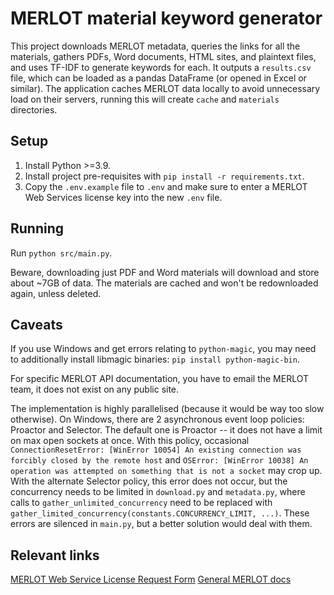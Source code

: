 # MERLOT material keyword generator

This project downloads MERLOT metadata, queries the links for all the materials, gathers PDFs, Word documents, HTML sites, and plaintext files, and uses TF-IDF to generate keywords for each. It outputs a `results.csv` file, which can be loaded as a pandas DataFrame (or opened in Excel or similar).
The application caches MERLOT data locally to avoid unnecessary load on their servers, running this will create `cache` and `materials` directories.

## Setup

1. Install Python >=3.9.
2. Install project pre-requisites with `pip install -r requirements.txt`.
3. Copy the `.env.example` file to `.env` and make sure to enter a MERLOT Web Services license key into the new `.env` file.

## Running

Run `python src/main.py`.

Beware, downloading just PDF and Word materials will download and store about ~7GB of data. The materials are cached and won't be redownloaded again, unless deleted.

## Caveats

If you use Windows and get errors relating to `python-magic`, you may need to additionally install libmagic binaries: `pip install python-magic-bin`.

For specific MERLOT API documentation, you have to email the MERLOT team, it does not exist on any public site.

The implementation is highly parallelised (because it would be way too slow otherwise). On Windows, there are 2 asynchronous event loop policies: Proactor and Selector. The default one is Proactor -- it does not have a limit on max open sockets at once. With this policy, occasional `ConnectionResetError: [WinError 10054] An existing connection was forcibly closed by the remote host` and `OSError: [WinError 10038] An operation was attempted on something that is not a socket` may crop up. With the alternate Selector policy, this error does not occur, but the concurrency needs to be limited in `download.py` and `metadata.py`, where calls to `gather_unlimited_concurrency` need to be replaced with `gather_limited_concurrency(constants.CONCURRENCY_LIMIT, ...)`. These errors are silenced in `main.py`, but a better solution would deal with them.

## Relevant links

[MERLOT Web Service License Request Form](https://www.merlot.org/merlot/signWebServicesForm.htm)
[General MERLOT docs](https://info.merlot.org/merlothelp/topic.htm#t=MERLOT_Technologies.htm%23MERLOT_Web_Services)